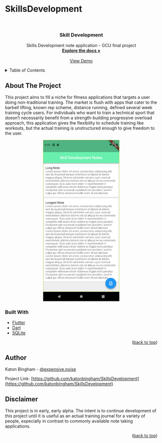 
# SkillsDevelopment

<!-- PROJECT LOGO -->
<br />
<h3 align="center">Skill Development</h3>

  <p align="center">
    Skills Development note application - GCU final project
    <br />
    <a href="https://github.com/katonbingham/SkillsDevelopment"><strong>Explore the docs »</strong></a>
    <br />
    <br />
    <a href="TODO youtube link">View Demo</a>
  </p>
</div>

<!-- TABLE OF CONTENTS -->
<details>
  <summary>Table of Contents</summary>
  <ol>
    <li>
      <a href="#about-the-project">About The Project</a>
      <ul>
        <li><a href="#built-with">Built With</a></li>
      </ul>
    </li>
    <li><a href="#author">Author</a></li>
    <li><a href="#disclaimer">Disclaimer</a></li>

  </ol>
</details>

<!-- ABOUT THE PROJECT -->
## About The Project
This project aims to fill a niche for fitness applications that targets a user doing non-traditional training. The market is flush with apps that cater to the barbell lifting, known rep scheme, distance running, defined several week training cycle users. For individuals who want to train a technical sport that doesn’t necessarily benefit from a strength-building progressive overload approach, this application gives the flexibility to schedule training like workouts, but the actual training is unstructured enough to give freedom to the user.

<div align="center">
    <img src="FinalDemo1.png" alt="Home Screen Example" style="width: 50%; height: 50%"/>
</div>

### Built With

* [Flutter](https://flutter.dev)
* [Dart](https://dart.dev)
* [SQLite](https://www.sqlite.org/index.html)

<p align="right">(<a href="#top">back to top</a>)</p>

<!-- AUTHOR -->
## Author

Katon Bingham - [@expensive.noise](https://www.instagram.com/expensive.noise/)

Project Link: [https://github.com/katonbingham/SkillsDevelopment](https://github.com/katonbingham/SkillsDevelopment)

<!-- DISCLAIMER -->
## Disclaimer

This project is in early, early alpha. The intent is to continue development of this project until it is useful as an actual training journal for a variety of people, especially in contrast to commonly available note taking applications. 

<p align="right">(<a href="#top">back to top</a>)</p>
